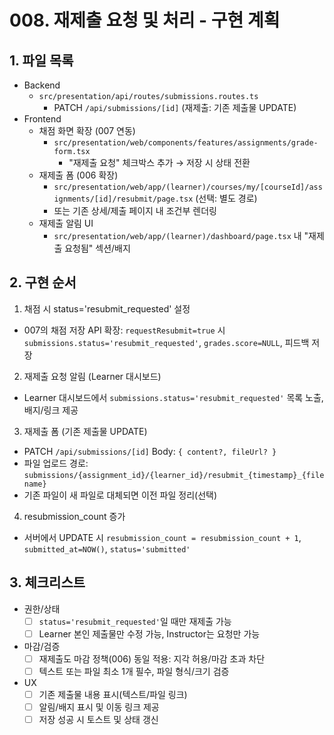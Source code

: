 # 008. 재제출 요청 및 처리 - 구현 계획

## 1. 파일 목록
- Backend
  - `src/presentation/api/routes/submissions.routes.ts`
    - PATCH `/api/submissions/[id]` (재제출: 기존 제출물 UPDATE)
- Frontend
  - 채점 화면 확장 (007 연동)
    - `src/presentation/web/components/features/assignments/grade-form.tsx`
      - "재제출 요청" 체크박스 추가 → 저장 시 상태 전환
  - 재제출 폼 (006 확장)
    - `src/presentation/web/app/(learner)/courses/my/[courseId]/assignments/[id]/resubmit/page.tsx` (선택: 별도 경로)
    - 또는 기존 상세/제출 페이지 내 조건부 렌더링
  - 재제출 알림 UI
    - `src/presentation/web/app/(learner)/dashboard/page.tsx` 내 "재제출 요청됨" 섹션/배지

## 2. 구현 순서
1) 채점 시 status='resubmit_requested' 설정
- 007의 채점 저장 API 확장: `requestResubmit=true` 시 `submissions.status='resubmit_requested'`, `grades.score=NULL`, 피드백 저장

2) 재제출 요청 알림 (Learner 대시보드)
- Learner 대시보드에서 `submissions.status='resubmit_requested'` 목록 노출, 배지/링크 제공

3) 재제출 폼 (기존 제출물 UPDATE)
- PATCH `/api/submissions/[id]` Body: `{ content?, fileUrl? }`
- 파일 업로드 경로: `submissions/{assignment_id}/{learner_id}/resubmit_{timestamp}_{filename}`
- 기존 파일이 새 파일로 대체되면 이전 파일 정리(선택)

4) resubmission_count 증가
- 서버에서 UPDATE 시 `resubmission_count = resubmission_count + 1`, `submitted_at=NOW()`, `status='submitted'`

## 3. 체크리스트
- 권한/상태
  - [ ] `status='resubmit_requested'`일 때만 재제출 가능
  - [ ] Learner 본인 제출물만 수정 가능, Instructor는 요청만 가능
- 마감/검증
  - [ ] 재제출도 마감 정책(006) 동일 적용: 지각 허용/마감 초과 차단
  - [ ] 텍스트 또는 파일 최소 1개 필수, 파일 형식/크기 검증
- UX
  - [ ] 기존 제출물 내용 표시(텍스트/파일 링크)
  - [ ] 알림/배지 표시 및 이동 링크 제공
  - [ ] 저장 성공 시 토스트 및 상태 갱신
